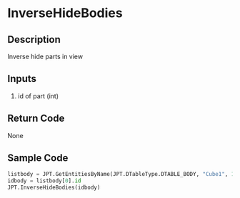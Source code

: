 # InverseHideBodies

## Description

Inverse hide parts in view

## Inputs

1. id of part (int)

## Return Code

None

## Sample Code

```python
listbody = JPT.GetEntitiesByName(JPT.DTableType.DTABLE_BODY, "Cube1", 1)
idbody = listbody[0].id
JPT.InverseHideBodies(idbody)
```
